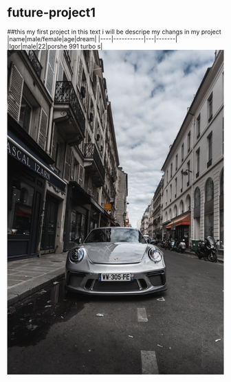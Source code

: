 # future-project1

##this my first project
in this text i will be descripe my changs in my project
|name|male/female|age|dream|
|----|-----------|---|-------|
|Igor|male|22|porshe 991 turbo s|
![Porshe 991](porshe991.jpg)
